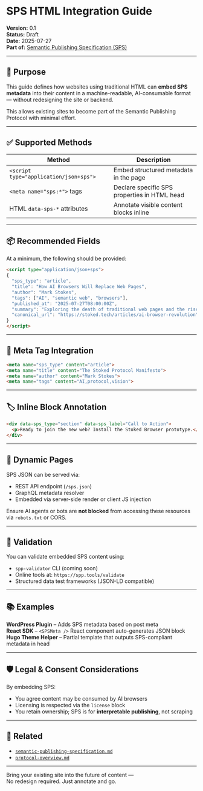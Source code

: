 # SPS HTML Integration Guide
**Version:** 0.1  
**Status:** Draft  
**Date:** 2025-07-27  
**Part of:** [Semantic Publishing Specification (SPS)](semantic-publishing-specification.md)

---

## 🎯 Purpose

This guide defines how websites using traditional HTML can **embed SPS metadata** into their content in a machine-readable, AI-consumable format — without redesigning the site or backend.

This allows existing sites to become part of the Semantic Publishing Protocol with minimal effort.

---

## ✅ Supported Methods

| Method | Description |
|--------|-------------|
| `<script type="application/json+sps">` | Embed structured metadata in the page |
| `<meta name="sps:*">` tags | Declare specific SPS properties in HTML head |
| HTML `data-sps-*` attributes | Annotate visible content blocks inline |

---

## 📦 Recommended Fields

At a minimum, the following should be provided:

```html
<script type="application/json+sps">
{
  "sps_type": "article",
  "title": "How AI Browsers Will Replace Web Pages",
  "author": "Mark Stokes",
  "tags": ["AI", "semantic web", "browsers"],
  "published_at": "2025-07-27T08:00:00Z",
  "summary": "Exploring the death of traditional web pages and the rise of generative, intent-based browsing.",
  "canonical_url": "https://stoked.tech/articles/ai-browser-revolution"
}
</script>
```

---

## 🧩 Meta Tag Integration

```html
<meta name="sps_type" content="article">
<meta name="title" content="The Stoked Protocol Manifesto">
<meta name="author" content="Mark Stokes">
<meta name="tags" content="AI,protocol,vision">
```

---

## 🏷 Inline Block Annotation

```html
<div data-sps_type="section" data-sps_label="Call to Action">
  <p>Ready to join the new web? Install the Stoked Browser prototype.</p>
</div>
```

---

## 🔁 Dynamic Pages

SPS JSON can be served via:
- REST API endpoint (`/sps.json`)
- GraphQL metadata resolver
- Embedded via server-side render or client JS injection

Ensure AI agents or bots are **not blocked** from accessing these resources via `robots.txt` or CORS.

---

## 🧪 Validation

You can validate embedded SPS content using:

- `spp-validator` CLI (coming soon)
- Online tools at: `https://spp.tools/validate`
- Structured data test frameworks (JSON-LD compatible)

---

## 📚 Examples

**WordPress Plugin** – Adds SPS metadata based on post meta  
**React SDK** – `<SPSMeta />` React component auto-generates JSON block  
**Hugo Theme Helper** – Partial template that outputs SPS-compliant metadata in head

---

## 🛡 Legal & Consent Considerations

By embedding SPS:
- You agree content may be consumed by AI browsers
- Licensing is respected via the `license` block
- You retain ownership; SPS is for **interpretable publishing**, not scraping

---

## 🔗 Related

- [`semantic-publishing-specification.md`](semantic-publishing-specification.md)
- [`protocol-overview.md`](../spp/protocol-overview.md)

---

Bring your existing site into the future of content —  
No redesign required. Just annotate and go.

